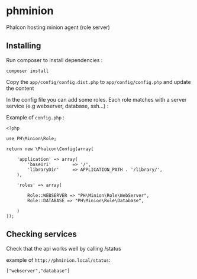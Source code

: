 phminion
========

Phalcon hosting minion agent (role server)


Installing
-------------


Run composer to install dependencies :

```
composer install
```


Copy the ```app/config/config.dist.php``` to ```app/config/config.php``` and update the content

In the config file you can add some roles. Each role matches with a server service (e.g webserver, database, ssh...) :

Example of ```config.php``` :

```
<?php

use PH\Minion\Role;

return new \Phalcon\Config(array(

    'application' => array(
        'baseUri'        => '/',
        'libraryDir'     => APPLICATION_PATH . '/library/',
    ),

    'roles' => array(

        Role::WEBSERVER => "PH\Minion\Role\WebServer",
        Role::DATABASE => "PH\Minion\Role\Database",

    )
));

```

Checking services
--------------

Check that the api works well by calling /status

example of ```http://phminion.local/status```:

```
["webserver","database"]
```